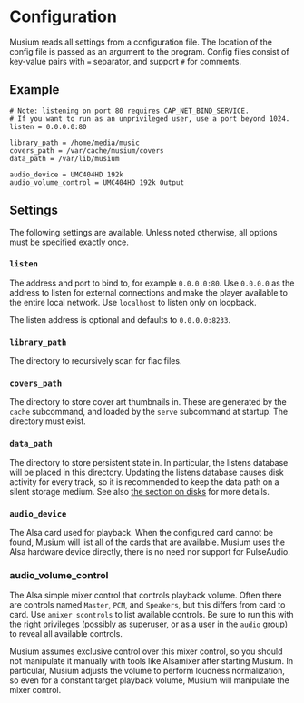 # Configuration

Musium reads all settings from a configuration file. The location of the config
file is passed as an argument to the program. Config files consist of key-value
pairs with `=` separator, and support `#` for comments.

## Example

    # Note: listening on port 80 requires CAP_NET_BIND_SERVICE.
    # If you want to run as an unprivileged user, use a port beyond 1024.
    listen = 0.0.0.0:80

    library_path = /home/media/music
    covers_path = /var/cache/musium/covers
    data_path = /var/lib/musium

    audio_device = UMC404HD 192k
    audio_volume_control = UMC404HD 192k Output

## Settings

The following settings are available. Unless noted otherwise, all options must
be specified exactly once.

### `listen`

The address and port to bind to, for example `0.0.0.0:80`. Use `0.0.0.0` as the
address to listen for external connections and make the player available to the
entire local network. Use `localhost` to listen only on loopback.

The listen address is optional and defaults to `0.0.0.0:8233`.

### `library_path`

The directory to recursively scan for flac files.

### `covers_path`

The directory to store cover art thumbnails in. These are generated by the
`cache` subcommand, and loaded by the `serve` subcommand at startup. The
directory must exist.

### `data_path`

The directory to store persistent state in. In particular, the listens database
will be placed in this directory. Updating the listens database causes disk
activity for every track, so it is recommended to keep the data path on a silent
storage medium. See also [the section on disks](disks.md) for more details.

### `audio_device`

The <abbr>Alsa</abbr> card used for playback. When the configured card cannot
be found, Musium will list all of the cards that are available. Musium uses the
<abbr>Alsa</abbr> hardware device directly, there is no need nor support for
PulseAudio.

### audio_volume_control

The <abbr>Alsa</abbr> simple mixer control that controls playback volume. Often
there are controls named `Master`, `PCM`, and `Speakers`, but this differs from
card to card. Use `amixer scontrols` to list available controls. Be sure to run
this with the right privileges (possibly as superuser, or as a user in the
`audio` group) to reveal all available controls.

Musium assumes exclusive control over this mixer control, so you should not
manipulate it manually with tools like Alsamixer after starting Musium. In
particular, Musium adjusts the volume to perform loudness normalization, so even
for a constant target playback volume, Musium will manipulate the mixer control.
